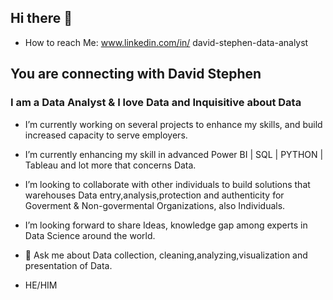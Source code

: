## Hi there 👋
- How to reach Me: www.linkedin.com/in/
david-stephen-data-analyst
## You are connecting with David Stephen

### I am a Data Analyst & I love Data and Inquisitive about Data 


- I’m currently working on several projects to enhance my skills, and build increased capacity to serve employers.
- I’m currently enhancing my skill in advanced Power BI | SQL | PYTHON | Tableau and lot more that concerns Data.
- I’m looking to collaborate with other individuals to build solutions that warehouses Data entry,analysis,protection and authenticity for Goverment & Non-govermental Organizations, also Individuals. 
- I’m looking forward to share Ideas, knowledge gap among experts in Data Science around the world.
- 💬 Ask me about Data collection, cleaning,analyzing,visualization and presentation of Data.
  
- HE/HIM

